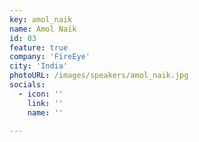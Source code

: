 ```yaml
---
key: amol_naik
name: Amol Naik
id: 03
feature: true
company: 'FireEye'
city: 'India'
photoURL: /images/speakers/amol_naik.jpg
socials:
  - icon: ''
    link: ''
    name: ''

---
```

